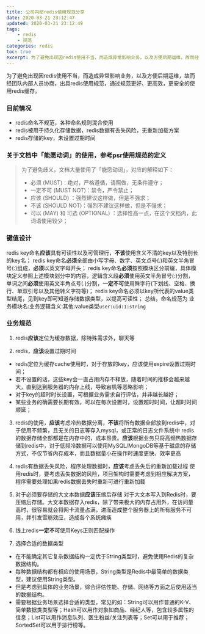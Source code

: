 ```yaml
---
title: 公司内部redis使用规范分享
date: 2020-03-21 23:12:47
updated: 2020-03-21 23:12:49
tags: 
    - redis
    - 规范
categories: redis
toc: true
excerpt: 为了避免出现因redis使用不当，而造成异常影响业务，以及方便后期运维，故而经团队内部人员协商，出具redis使用规范，通过规范更好、更高效，更安全的使用redis缓存。
---
```


为了避免出现因redis使用不当，而造成异常影响业务，以及方便后期运维，故而经团队内部人员协商，出具redis使用规范，通过规范更好、更高效，更安全的使用redis缓存。
 
### 目前情况
- redis命名不规范，各种命名规则混合使用
- redis被用于持久化存储数据，redis数据有丢失风险，无重新加载方案
- redis存储的key，未设置过期时间

### 关于文档中「能愿动词」的使用，参考psr使用规范的定义

> 为了避免歧义，文档大量使用了「能愿动词」，对应的解释如下：
> - 必须 (MUST)：绝对，严格遵循，请照做，无条件遵守；
> - 一定不可 (MUST NOT)：禁令，严令禁止；
> - 应该 (SHOULD) ：强烈建议这样做，但是不强求；
> - 不该 (SHOULD NOT)：强烈不建议这样做，但是不强求；
> - 可以 (MAY) 和 可选 (OPTIONAL) ：选择性高一点，在这个文档内，此词语使用较少；



### 键值设计
redis key命名**应该**具有可读性以及可管理行，**不该**使用含义不清的key以及特别长的key名；
redis key命名**必须**全部由小写字母、数字、英文点号(.)和英文半角冒号(:)组成，**必须**以英文字母开头；
redis key命名**必须**按照模块区分前缀，具体模块定义参照上述模块划分中的内容，逻辑含义段**必须**使用英文半角冒号(:)分割，单词之间**必须**使用英文半角点号(.)分割，**一定不可**使用殊字符(下划线、空格、换行、单双引号以及其他转义字符等)；
redis key命名必须以key所代表的value类型结尾，见到key即可知道存储数据类型，以提高可读性；
总结，命名规范为 业务模块名:业务逻辑含义:其他:value类型`user:uid:1:string`

### 业务规范

1. redis**应该**定位为缓存数据，除特殊需求外，聊天等

2. redis，**应该**设置过期时间

- redis定位为缓存cache使用时，对于存放的key，应该使用expire设置过期时间；
- 若不设置的话，这些key会一直占用内存不释放，随着时间的推移会越来越大，直到达到服务器的内存上线，导致宕机等恶略影响；
- 对于key的超时时长设置，可根据业务需求自行评估，并非越长越好；
- 某些业务的确需要长期有效，可以在每次设置时，设置超时时间，让超时时间顺延；

3. redis的使用，**应该**考虑冷热数据分离，**不该**将所有数据全部放到redis中，对于使用不频繁，且无关的日志等存入mysql，或正常的日志文件系统中
redis的数据存储全部都是在内存中的，成本昂贵。**应该**根据业务只将高频热数据存储到redis中，对于低频冷数据可以使用MySQL/MongoDB等基于磁盘的存储方式，不仅节省内存成本，而且数据量小在操作时速度更快、效率更高

4. redis有数据丢失风险，程序处理数据时，**应该**考虑丢失后的重新加载过程
 使用redis时，要考虑丢失数据的风险，项目架构时需要考虑到相应解决方案，程序需要处理如果redis数据丢失时重新可进行重新加载

5. 对于必须要存储的大文本数据**应该**压缩后存储
 对于大文本写入到Redis时，要压缩后存储。大文本数据存入redis，除了带来极大的内存占用外，在访问量高时，很容易就会将网卡流量占满，进而造成整个服务器上的所有服务不可用，并引发雪崩效应，造成各个系统瘫痪

6. 线上redis**一定不可**使用Keys正则匹配操作

7. 选择合适的数据类型
  - 在不能确定其它复杂数据结构一定优于String类型时，避免使用Redis的复杂数据结构。
  - 每种数据结构都有相应的使用场景，String类型是Redis中最简单的数据类型，建议使用String类型。
  - 但是考虑到具体的业务场景，综合评估性能、存储、网络等方面之后使用适当的数据结构。
  - 需要根据业务场景选择合适的类型，常见的如：String可以用作普通的K-V、简单数据类类型等；Hash可以用作对象如商品、经纪人等，包含较多属性的信息；List可以用作消息队列、医生粉丝/关注列表等；Set可以用于推荐；SortedSet可以用于排行榜等。




